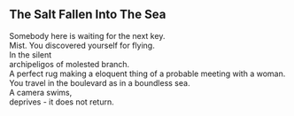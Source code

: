The Salt Fallen Into The Sea
----------------------------
Somebody here is waiting for the next key.  
Mist. You discovered yourself for flying.  
In the silent  
archipeligos of molested branch.  
A perfect rug making a eloquent thing of a probable meeting with a woman. You travel in the boulevard as in a boundless sea.  
A camera swims,  
deprives - it does not return.  
